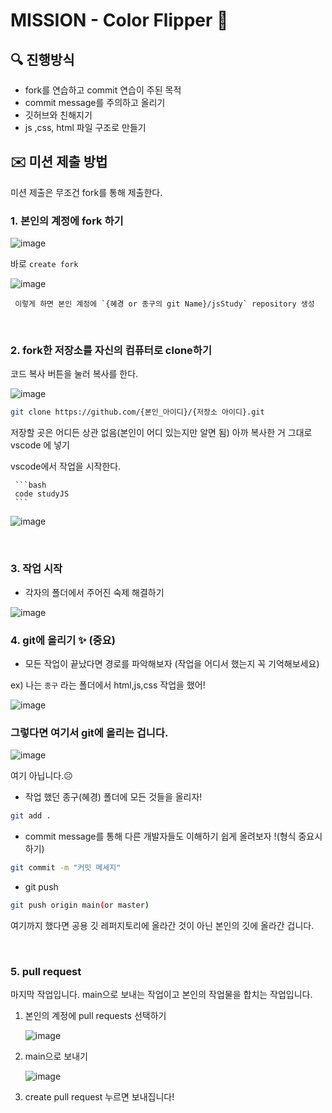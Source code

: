 
# MISSION - Color Flipper 🎨

## 🔍 진행방식

- fork를 연습하고 commit 연습이 주된 목적
- commit message를 주의하고 올리기
- 깃허브와 친해지기
- js ,css, html 파일 구조로 만들기

## ✉️ 미션 제출 방법

미션 제출은 무조건 fork를 통해 제출한다.
  
### 1.  본인의 계정에 fork 하기
     
  ![image](https://github.com/I-on-I/StudyGit/assets/75532258/ef807f5d-ddb0-470f-84ae-b1263ccbd18b)

  바로 `create fork`
  
  ![image](https://github.com/I-on-I/StudyGit/assets/75532258/8af4c93a-8046-4d36-9462-eb4f5704e3d7)

     이렇게 하면 본인 계정에 `{혜경 or 종구의 git Name}/jsStudy` repository 생성
<br/>

### 2. fork한 저장소를 자신의 컴퓨터로 clone하기

  코드 복사 버튼을 눌러 복사를 한다.
  
  ![image](https://github.com/I-on-I/studyJS/assets/75532258/623966c1-3bb7-4cde-a253-e0345170636c)

  ```bash
  git clone https://github.com/{본인_아이디}/{저장소 아이디}.git
  ```
  저장할 곳은 어디든 상관 없음(본인이 어디 있는지만 알면 됨)
  아까 복사한 거 그대로 vscode 에 넣기


  vscode에서 작업을 시작한다.
  
     ```bash
     code studyJS
     ```
     
  ![image](https://github.com/I-on-I/studyJS/assets/75532258/cb80e61d-05eb-467a-80fb-6d9e3ebe4aab)
  
<br/>

### 3. 작업 시작

  - 각자의 폴더에서 주어진 숙제 해결하기
    
  ![image](https://github.com/I-on-I/studyJS/assets/75532258/db7b231a-4001-4c7e-b30c-93ca681e2e0d)

### 4. git에 올리기 ✨ (중요)
  - 모든 작업이 끝났다면 경로를 파악해보자 (작업을 어디서 했는지 꼭 기억해보세요)

  ex) 나는 `종구` 라는 폴더에서 html,js,css 작업을 했어! 
  
  ![image](https://github.com/I-on-I/studyJS/assets/75532258/7673286b-34ff-44c9-80c2-313a04a9fa9b)

  ### 그렇다면 여기서 git에 올리는 겁니다. 

  ![image](https://github.com/I-on-I/studyJS/assets/75532258/d1033c36-565d-4d59-8713-203b7aa9a65d)

  여기 아닙니다.☹️

  - 작업 했던 종구(혜경) 폴더에 모든 것들을 올리자!
    
  ```bash
  git add .
  ```

  - commit message를 통해 다른 개발자들도 이해하기 쉽게 올려보자 !(형식 중요시 하기)

  ```bash
  git commit -m "커밋 메세지"
  ```

  - git push

  ```bash
  git push origin main(or master)
  ```

  여기까지 했다면 공용 깃 레퍼지토리에 올라간 것이 아닌 본인의 깃에 올라간 겁니다.

<br/>

### 5. pull request

  마지막 작업입니다. main으로 보내는 작업이고 본인의 작업물을 합치는 작업입니다.

  1. 본인의 계정에 pull requests 선택하기

     ![image](https://github.com/I-on-I/studyJS/assets/75532258/5ab069ca-90dc-4fed-8adf-13bef8369b83)

  2. main으로 보내기

     ![image](https://github.com/I-on-I/studyJS/assets/75532258/fe7ef003-cfca-4fff-b8ce-8c1a5837f939)

  3. create pull request 누르면 보내집니다!



    
